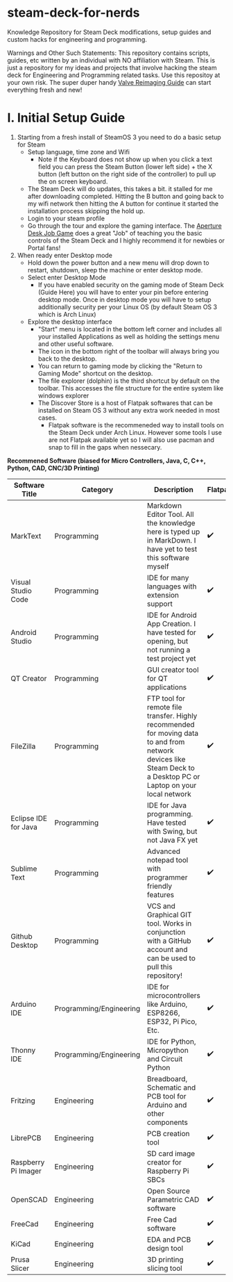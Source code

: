 # steam-deck-for-nerds
Knowledge Repository for Steam Deck modifications, setup guides and custom hacks for engineering and programming.

Warnings and Other Such Statements:
This repository contains scripts, guides, etc written by an individual with NO affiliation with Steam. This is just a repository for my ideas and projects that involve hacking the steam deck for Engineering and Programming related tasks. Use this repositoy at your own risk. The super duper handy [Valve Reimaging Guide](https://help.steampowered.com/en/faqs/view/1B71-EDF2-EB6D-2BB3) can start everything fresh and new!

# I. Initial Setup Guide
1. Starting from a fresh install of SteamOS 3 you need to do a basic setup for Steam
    - Setup language, time zone and Wifi
        - Note if the Keyboard does not show up when you click a text field you can press the Steam Button (lower left side) + the X button (left button on the right side of the controller) to pull up the on screen keyboard.
    - The Steam Deck will do updates, this takes a bit. it stalled for me after downloading completed. Hitting the B button and going back to my wifi network then hitting the A button for continue it started the installation process skipping the hold up.
    - Login to your steam profile
    - Go through the tour and explore the gaming interface. The [Aperture Desk Job Game](https://store.steampowered.com/app/1902490/Aperture_Desk_Job/) does a great "Job" of teaching you the basic controls of the Steam Deck and I highly recommend it for newbies or Portal fans!
2. When ready enter Desktop mode
    - Hold down the power button and a new menu will drop down to restart, shutdown, sleep the machine or enter desktop mode.
    - Select enter Desktop Mode
        - If you have enabled security on the gaming mode of Steam Deck (Guide Here) you will have to enter your pin before entering desktop mode. Once in desktop mode you will have to setup additionally security per your Linux OS (by default Steam OS 3 which is Arch Linux)
    - Explore the desktop interface
        - "Start" menu is located in the bottom left corner and includes all your installed Applications as well as holding the settings menu and other useful software.
        - The icon in the bottom right of the toolbar will always bring you back to the desktop.
        - You can return to gaming mode by clicking the "Return to Gaming Mode" shortcut on the desktop.
        - The file explorer (dolphin) is the third shortcut by default on the toolbar. This accesses the file structure for the entire system like windows explorer
        - The Discover Store is a host of Flatpak softwares that can be installed on Steam OS 3 without any extra work needed in most cases.
            - Flatpak software is the recommeneded way to install tools on the Steam Deck under Arch Linux. However some tools I use are not Flatpak available yet so I will also use pacman and snap to fill in the gaps when nessecary.
            
**Recommened Software (biased for Micro Controllers, Java, C, C++, Python, CAD, CNC/3D Printing)**

| Software Title       | Category                | Description                                                                                                                                                       | Flatpak | Pacman | Snap | Tested by Me |
|----------------------|-------------------------|-------------------------------------------------------------------------------------------------------------------------------------------------------------------|---------|--------|------|--------------|
| MarkText             | Programming             | Markdown Editor Tool. All the knowledge here is typed up in MarkDown. I have yet to test this software myself                                                     | ✔️       |        |      | ❌            |
| Visual Studio Code   | Programming             | IDE for many languages with extension support                                                                                                                     | ✔️       |        |      | ✔️            |
| Android Studio       | Programming             | IDE for Android App Creation.  I have tested for opening, but not running a test project yet                                                                      | ✔️       |        |      | ❌            |
| QT Creator           | Programming             | GUI creator tool for QT applications                                                                                                                              | ✔️       |        |      | ❌            |
| FileZilla            | Programming             | FTP tool for remote file transfer. Highly recommended for moving data to and from network devices like Steam Deck to a Desktop PC or Laptop on your local network | ✔️       |        |      | ✔️            |
| Eclipse IDE for Java | Programming             | IDE for Java programming. Have tested with Swing, but not Java FX yet                                                                                             | ✔️       |        |      | ✔️            |
| Sublime Text         | Programming             | Advanced notepad tool with programmer friendly features                                                                                                           | ✔️       |        |      | ✔️            |
| Github Desktop       | Programming             | VCS and Graphical GIT tool. Works in conjunction with a GitHub account and can be used to pull this repository!                                                   | ✔️       |        |      | ✔️            |
| Arduino IDE          | Programming/Engineering | IDE for microcontrollers like Arduino, ESP8266, ESP32, Pi Pico, Etc.                                                                                              | ✔️       |        |      | ✔️            |
| Thonny IDE           | Programming/Engineering | IDE for Python, Micropython and Circuit Python                                                                                                                    | ✔️       |        |      | ❌            |
| Fritzing             | Engineering             | Breadboard, Schematic and PCB tool for Arduino and other components                                                                                               | ✔️       |        |      | ✔️            |
| LibrePCB             | Engineering             | PCB creation tool                                                                                                                                                 | ✔️       |        |      | ❌            |
| Raspberry Pi Imager  | Engineering             | SD card image creator for Raspberry Pi SBCs                                                                                                                       | ✔️       |        |      | ✔️            |
| OpenSCAD             | Engineering             | Open Source Parametric CAD software                                                                                                                               | ✔️       |        |      | ❌            |
| FreeCad              | Engineering             | Free Cad software                                                                                                                                                 | ✔️       |        |      | ❌            |
| KiCad                | Engineering             | EDA and PCB design tool                                                                                                                                           | ✔️       |        |      | ❌            |
| Prusa Slicer         | Engineering             | 3D printing slicing tool                                                                                                                                          | ✔️       |        |      | ❌            |
